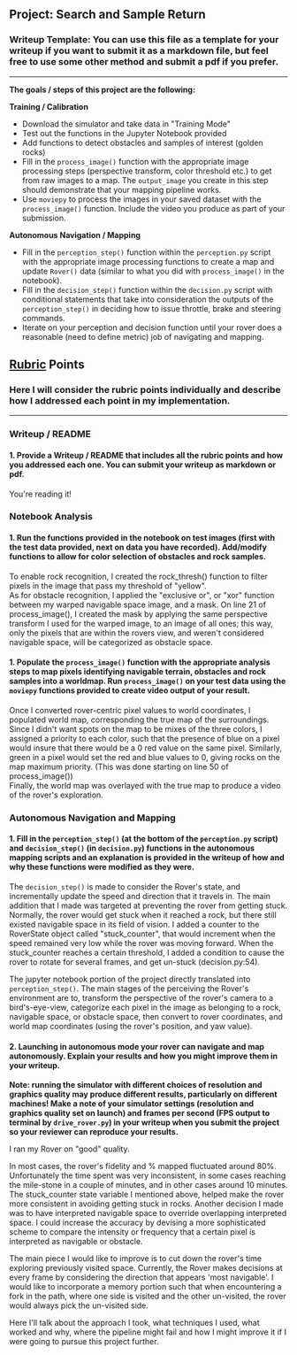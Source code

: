 ## Project: Search and Sample Return
### Writeup Template: You can use this file as a template for your writeup if you want to submit it as a markdown file, but feel free to use some other method and submit a pdf if you prefer.

---


**The goals / steps of this project are the following:**  

**Training / Calibration**  

* Download the simulator and take data in "Training Mode"
* Test out the functions in the Jupyter Notebook provided
* Add functions to detect obstacles and samples of interest (golden rocks)
* Fill in the `process_image()` function with the appropriate image processing steps (perspective transform, color threshold etc.) to get from raw images to a map.  The `output_image` you create in this step should demonstrate that your mapping pipeline works.
* Use `moviepy` to process the images in your saved dataset with the `process_image()` function.  Include the video you produce as part of your submission.

**Autonomous Navigation / Mapping**

* Fill in the `perception_step()` function within the `perception.py` script with the appropriate image processing functions to create a map and update `Rover()` data (similar to what you did with `process_image()` in the notebook). 
* Fill in the `decision_step()` function within the `decision.py` script with conditional statements that take into consideration the outputs of the `perception_step()` in deciding how to issue throttle, brake and steering commands. 
* Iterate on your perception and decision function until your rover does a reasonable (need to define metric) job of navigating and mapping.  

[//]: # (Image References)

[image1]: ./misc/rover_image.jpg
[image2]: ./calibration_images/example_grid1.jpg
[image3]: ./calibration_images/example_rock1.jpg 

## [Rubric](https://review.udacity.com/#!/rubrics/916/view) Points
### Here I will consider the rubric points individually and describe how I addressed each point in my implementation.  

---
### Writeup / README

#### 1. Provide a Writeup / README that includes all the rubric points and how you addressed each one.  You can submit your writeup as markdown or pdf.  

You're reading it!

### Notebook Analysis
#### 1. Run the functions provided in the notebook on test images (first with the test data provided, next on data you have recorded). Add/modify functions to allow for color selection of obstacles and rock samples.
To enable rock recognition, I created the rock_thresh() function to filter pixels in the image that pass my threshold of "yellow".  
As for obstacle recognition, I applied the "exclusive or", or "xor" function between my warped navigable space image, and a mask. On line 21 of process_image(), I created the mask by applying the same perspective transform I used for the warped image, to an image of all ones; this way, only the pixels that are within the rovers view, and weren't considered navigable space, will be categorized as obstacle space.  
 

#### 1. Populate the `process_image()` function with the appropriate analysis steps to map pixels identifying navigable terrain, obstacles and rock samples into a worldmap.  Run `process_image()` on your test data using the `moviepy` functions provided to create video output of your result. 
Once I converted rover-centric pixel values to world coordinates, I populated world map, corresponding the true map of the surroundings. Since I didn't want spots on the map to be mixes of the three colors, I assigned a priority to each color, such that the presence of blue on a pixel would insure that there would be a 0 red value on the same pixel. Similarly, green in a pixel would set the red and blue values to 0, giving rocks on the map maximum priority. (This was done starting on line 50 of process_image())  
Finally, the world map was overlayed with the true map to produce a video of the rover's exploration.

### Autonomous Navigation and Mapping

#### 1. Fill in the `perception_step()` (at the bottom of the `perception.py` script) and `decision_step()` (in `decision.py`) functions in the autonomous mapping scripts and an explanation is provided in the writeup of how and why these functions were modified as they were.

The `decision_step()` is made to consider the Rover's state, and incrementally update the speed and direction that it travels in. The main addition that I made was targeted at preventing the rover from getting stuck. Normally, the rover would get stuck when it reached a rock, but there still existed navigable space in its field of vision. I added a counter to the RoverState object called "stuck_counter", that would increment when the speed remained very low while the rover was moving forward. When the stuck_counter reaches a certain threshold, I added a condition to cause the rover to rotate for several frames, and get un-stuck (decision.py:54).  

The jupyter notebook portion of the project directly translated into `perception_step()`. The main stages of the perceiving the Rover's environment are to, transform the perspective of the rover's camera to a bird's-eye-view, categorize each pixel in the image as belonging to a rock, navigable space, or obstacle space, then convert to rover coordinates, and world map coordinates (using the rover's position, and yaw value). 


#### 2. Launching in autonomous mode your rover can navigate and map autonomously.  Explain your results and how you might improve them in your writeup.  

**Note: running the simulator with different choices of resolution and graphics quality may produce different results, particularly on different machines!  Make a note of your simulator settings (resolution and graphics quality set on launch) and frames per second (FPS output to terminal by `drive_rover.py`) in your writeup when you submit the project so your reviewer can reproduce your results.**

I ran my Rover on "good" quality.  
  
In most cases, the rover's fidelity and % mapped fluctuated around 80%. Unfortunately the time spent was very inconsistent, in some cases reaching the mile-stone in a couple of minutes, and in other cases around 10 minutes. The stuck_counter state variable I mentioned above, helped make the rover more consistent in avoiding getting stuck in rocks. Another decision I made was to have interpreted navigable space to override overlapping interpreted space. I could increase the accuracy by devising a more sophisticated scheme to compare the intensity or frequency that a certain pixel is interpreted as navigable or obstacle.  
  
The main piece I would like to improve is to cut down the rover's time exploring previously visited space. Currently, the Rover makes decisions at every frame by considering the direction that appears 'most navigable'. I would like to incorporate a memory portion such that when encountering a fork in the path, where one side is visited and the other un-visited, the rover would always pick the un-visited side.

Here I'll talk about the approach I took, what techniques I used, what worked and why, where the pipeline might fail and how I might improve it if I were going to pursue this project further.  




